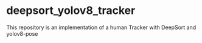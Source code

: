 # deepsort_yolov8_tracker
 This repository is an implementation of a human Tracker with DeepSort and yolov8-pose
